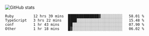 ![GitHub stats](https://github-readme-stats.vercel.app/api?username=ksk001100&show_icons=true&theme=tokyonight)

<!--START_SECTION:waka-->

```text
Ruby         12 hrs 39 mins  ██████████████▓░░░░░░░░░░   58.01 %
TypeScript   3 hrs 22 mins   ████░░░░░░░░░░░░░░░░░░░░░   15.48 %
conf         1 hr 43 mins    ██░░░░░░░░░░░░░░░░░░░░░░░   07.90 %
Other        1 hr 18 mins    █▓░░░░░░░░░░░░░░░░░░░░░░░   06.02 %
```

<!--END_SECTION:waka-->
